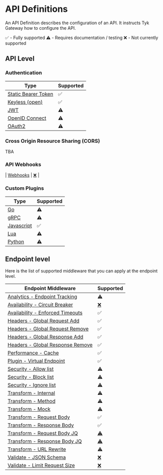 # API Definitions

An API Definition describes the configuration of an API. It instructs Tyk Gateway how to configure the API.

✅ - Fully supported
⚠️ - Requires documentation / testing
❌️ - Not currently supported

## API Level

### Authentication

| Type | Supported |
| ----------- | --------- |
| [Static Bearer Token](#) | ✅ |
| [Keyless (open)](#) | ✅ |
| [JWT](#) | ⚠️ |
| [OpenID Connect](#) | ⚠️ |
| [OAuth2](#) | ⚠️ |

### Cross Origin Resource Sharing (CORS)

TBA

### API Webhooks

| [Webhooks](./api_definitions/webhooks.md) | [❌️](https://github.com/TykTechnologies/tyk-operator/issues/60) |

### Custom Plugins

| Type | Supported |
| ----------- | --------- |
| [Go](./api_definitions/custom_plugin.md) | ⚠️ |
| [gRPC](./api_definitions/custom_plugin.md) | ⚠️ |
| [Javascript](./api_definitions/custom_plugin.md) | ✅ |
| [Lua](./api_definitions/custom_plugin.md) | ⚠️ |
| [Python](./api_definitions/custom_plugin.md) | ⚠️ |

## Endpoint level

Here is the list of supported middleware that you can apply at the endpoint level.

| Endpoint Middleware  | Supported |
| ----------- | --------- |
| [Analytics - Endpoint Tracking](#) | ⚠️ |
| [Availability - Circuit Breaker](./../config/samples/httpbin_timeout.yaml) | [❌️](# "Incompatible types string vs float64") |
| [Availability - Enforced Timeouts](./../config/samples/httpbin_timeout.yaml) | ✅ |
| [Headers - Global Request Add](../config/samples/httpbin_global-headers.yaml) | ✅ |
| [Headers - Global Request Remove](../config/samples/httpbin_global-headers.yaml) | ✅ |
| [Headers - Global Response Add](../config/samples/httpbin_global-headers.yaml) | ✅ |
| [Headers - Global Response Remove](../config/samples/httpbin_global-headers.yaml) | ✅ |
| [Performance - Cache](./../config/samples/httpbin_cache.yaml) | ✅ |
| [Plugin - Virtual Endpoint](./api_definitions/custom_plugin.md) | ✅ |
| [Security - Allow list](#) | ⚠️ |
| [Security - Block list](#) | ⚠️ |
| [Security - Ignore list](#) | ⚠️ |
| [Transform - Internal](#) | ⚠️ |
| [Transform - Method](#) | ⚠️ |
| [Transform - Mock](#) | ⚠️ |
| [Transform - Request Body](../config/samples/httpbin_transform.yaml) | ✅ |
| [Transform - Response Body](../config/samples/httpbin_transform.yaml) | ✅ |
| [Transform - Request Body JQ](../config/samples/httpbin_transform.yaml) | [⚠️](# "Requires JQ on Gateway Host & Testing") |
| [Transform - Response Body JQ](../config/samples/httpbin_transform.yaml) | [⚠️](# "Requires JQ on Gateway Host & Testing") |
| [Transform - URL Rewrite](#) | ⚠️ |
| [Validate - JSON Schema](../config/samples/httpbin_validate.yaml) | [❌️](https://github.com/TykTechnologies/tyk-operator/issues/59) |
| [Validate - Limit Request Size](../config/samples/httpbin_validate.yaml) | [❌️](https://github.com/TykTechnologies/tyk-operator/issues/59) |
